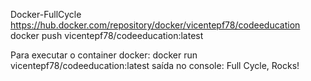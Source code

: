 Docker-FullCycle 
https://hub.docker.com/repository/docker/vicentepf78/codeeducation
docker push vicentepf78/codeeducation:latest

Para executar o container docker:
docker run vicentepf78/codeeducation:latest
saída no console: Full Cycle, Rocks!